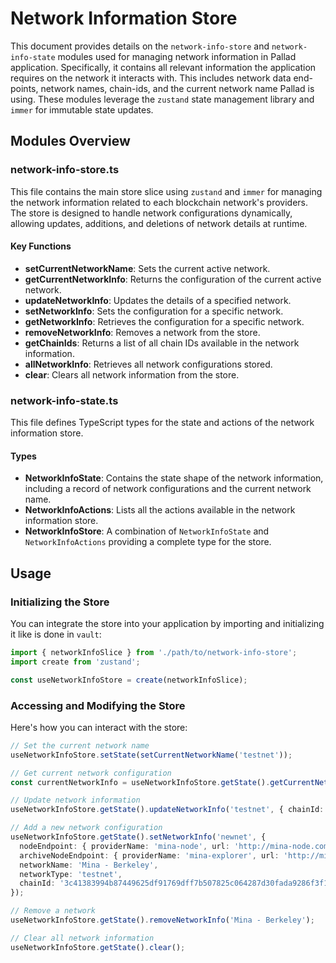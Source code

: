 # Network Information Store

This document provides details on the `network-info-store` and `network-info-state` modules used for managing network information in Pallad application. Specifically, it contains all relevant information the application requires on the network it interacts with. This includes network data end-points, network names, chain-ids, and the current network name Pallad is using. These modules leverage the `zustand` state management library and `immer` for immutable state updates.

## Modules Overview

### network-info-store.ts

This file contains the main store slice using `zustand` and `immer` for managing the network information related to each blockchain network's providers. The store is designed to handle network configurations dynamically, allowing updates, additions, and deletions of network details at runtime.

#### Key Functions

- **setCurrentNetworkName**: Sets the current active network.
- **getCurrentNetworkInfo**: Returns the configuration of the current active network.
- **updateNetworkInfo**: Updates the details of a specified network.
- **setNetworkInfo**: Sets the configuration for a specific network.
- **getNetworkInfo**: Retrieves the configuration for a specific network.
- **removeNetworkInfo**: Removes a network from the store.
- **getChainIds**: Returns a list of all chain IDs available in the network information.
- **allNetworkInfo**: Retrieves all network configurations stored.
- **clear**: Clears all network information from the store.

### network-info-state.ts

This file defines TypeScript types for the state and actions of the network information store.

#### Types

- **NetworkInfoState**: Contains the state shape of the network information, including a record of network configurations and the current network name.
- **NetworkInfoActions**: Lists all the actions available in the network information store.
- **NetworkInfoStore**: A combination of `NetworkInfoState` and `NetworkInfoActions` providing a complete type for the store.

## Usage

### Initializing the Store
You can integrate the store into your application by importing and initializing it like is done in `vault`:
```ts
import { networkInfoSlice } from './path/to/network-info-store';
import create from 'zustand';

const useNetworkInfoStore = create(networkInfoSlice);
```

### Accessing and Modifying the Store
Here's how you can interact with the store:
```ts
// Set the current network name
useNetworkInfoStore.setState(setCurrentNetworkName('testnet'));

// Get current network configuration
const currentNetworkInfo = useNetworkInfoStore.getState().getCurrentNetworkInfo();

// Update network information
useNetworkInfoStore.getState().updateNetworkInfo('testnet', { chainId: 'new-chain-id' });

// Add a new network configuration
useNetworkInfoStore.getState().setNetworkInfo('newnet', {
  nodeEndpoint: { providerName: 'mina-node', url: 'http://mina-node.com' },
  archiveNodeEndpoint: { providerName: 'mina-explorer', url: 'http://mina-explorer.com' },
  networkName: 'Mina - Berkeley',
  networkType: 'testnet',
  chainId: '3c41383994b87449625df91769dff7b507825c064287d30fada9286f3f1cb15e'
});

// Remove a network
useNetworkInfoStore.getState().removeNetworkInfo('Mina - Berkeley');

// Clear all network information
useNetworkInfoStore.getState().clear();
```
